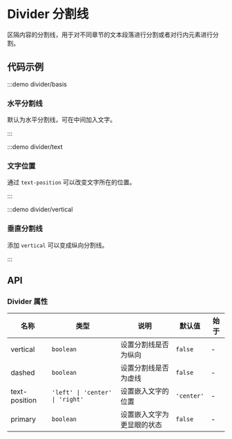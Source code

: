 # Divider 分割线

区隔内容的分割线，用于对不同章节的文本段落进行分割或者对行内元素进行分割。

## 代码示例

:::demo divider/basis

### 水平分割线

默认为水平分割线，可在中间加入文字。

:::

:::demo divider/text

### 文字位置

通过 `text-position` 可以改变文字所在的位置。

:::

:::demo divider/vertical

### 垂直分割线

添加 `vertical` 可以变成纵向分割线。

:::

## API

### Divider 属性

| 名称          | 类型                            | 说明                       | 默认值     | 始于 |
| ------------- | ------------------------------- | -------------------------- | ---------- | ---- |
| vertical      | `boolean`                       | 设置分割线是否为纵向       | `false`    | -    |
| dashed        | `boolean`                       | 设置分割线是否为虚线       | `false`    | -    |
| text-position | `'left' \| 'center' \| 'right'` | 设置嵌入文字的位置         | `'center'` | -    |
| primary       | `boolean`                       | 设置嵌入文字为更显眼的状态 | `false`    | -    |
